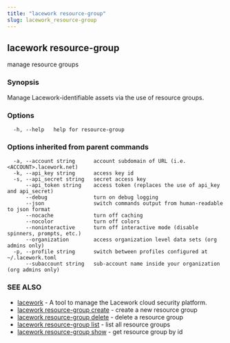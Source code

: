 ```yaml
---
title: "lacework resource-group"
slug: lacework_resource-group
---
```


## lacework resource-group

manage resource groups

### Synopsis

Manage Lacework-identifiable assets via the use of resource groups.

### Options

```
  -h, --help   help for resource-group
```

### Options inherited from parent commands

```
  -a, --account string      account subdomain of URL (i.e. <ACCOUNT>.lacework.net)
  -k, --api_key string      access key id
  -s, --api_secret string   secret access key
      --api_token string    access token (replaces the use of api_key and api_secret)
      --debug               turn on debug logging
      --json                switch commands output from human-readable to json format
      --nocache             turn off caching
      --nocolor             turn off colors
      --noninteractive      turn off interactive mode (disable spinners, prompts, etc.)
      --organization        access organization level data sets (org admins only)
  -p, --profile string      switch between profiles configured at ~/.lacework.toml
      --subaccount string   sub-account name inside your organization (org admins only)
```

### SEE ALSO

* [lacework](/cli/commands/lacework/)	 - A tool to manage the Lacework cloud security platform.
* [lacework resource-group create](/cli/commands/lacework_resource-group_create/)	 - create a new resource group
* [lacework resource-group delete](/cli/commands/lacework_resource-group_delete/)	 - delete a resource group
* [lacework resource-group list](/cli/commands/lacework_resource-group_list/)	 - list all resource groups
* [lacework resource-group show](/cli/commands/lacework_resource-group_show/)	 - get resource group by id

